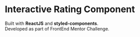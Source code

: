 # Interactive Rating Component

Built with **ReactJS** and **styled-components**. <br />
Developed as part of FrontEnd Mentor Challenge.
